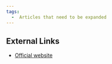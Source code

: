 ```yaml
---
tags:
  -  Articles that need to be expanded
---
```

## External Links

- [Official website](http://www.forensictracer.com/)